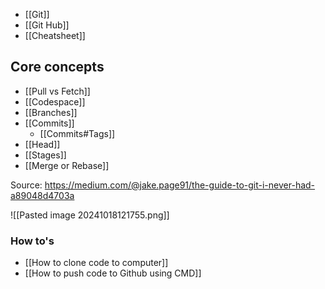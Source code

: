 + [[Git]]
+ [[Git Hub]]
+ [[Cheatsheet]]

## Core concepts
+ [[Pull vs Fetch]]
+ [[Codespace]]
+ [[Branches]]
+ [[Commits]]
	+ [[Commits#Tags]]
+ [[Head]]
+ [[Stages]]
+ [[Merge or Rebase]]

Source: https://medium.com/@jake.page91/the-guide-to-git-i-never-had-a89048d4703a

![[Pasted image 20241018121755.png]]

### How to's 

+ [[How to clone code to computer]]
+ [[How to push code to Github using CMD]]

